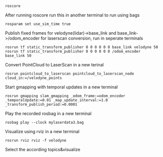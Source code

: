 ```
roscore
```
After running roscore run this in another terminal to run using bags
```
rosparam set use_sim_time true
```
Publish fixed frames for velodyne(lidar)->base_link and base_link->/odom_encoder for laserscan conversion, run in seperate terminals
```
rosrun tf static_transform_publisher 0 0 0 0 0 0 base_link velodyne 50
rosrun tf static_transform_publisher 0 0 0 0 0 0 /odom_encoder base_link 50

```
Convert PointCloud to LaserScan in a new terinal
```
rosrun pointcloud_to_laserscan pointcloud_to_laserscan_node cloud_in:=/velodyne_points
```
Start gmapping with temporal updates in a new terminal
```
rosrun gmapping slam_gmapping _odom_frame:=odom_encoder _temporalUpdate:=0.01 _map_update_interval:=1.0 _transform_publish_period:=0.0001
```
Play the recorded rosbag in a new terminal
```
rosbag play --clock mylaserdata3.bag
```
Visualize using rviz in a new terminal
```
rosrun rviz rviz -f velodyne
```
Select the according topics&visualize
